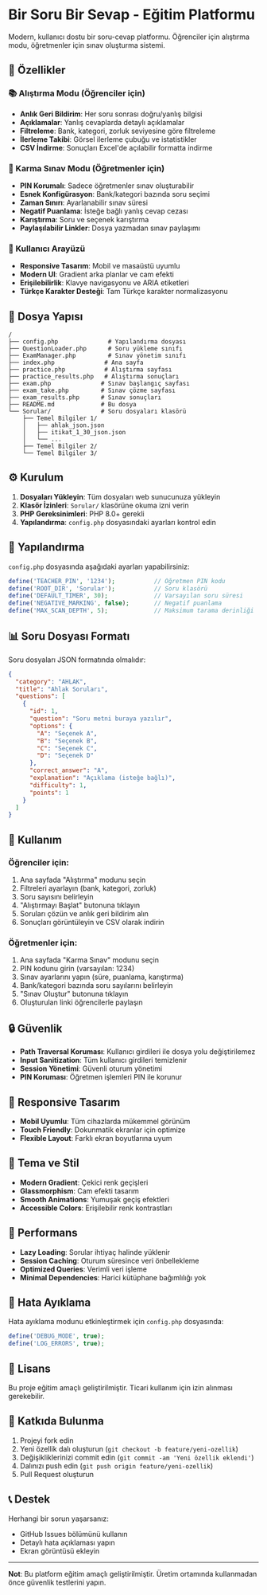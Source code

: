 # Bir Soru Bir Sevap - Eğitim Platformu

Modern, kullanıcı dostu bir soru-cevap platformu. Öğrenciler için alıştırma modu, öğretmenler için sınav oluşturma sistemi.

## 🚀 Özellikler

### 📚 Alıştırma Modu (Öğrenciler için)
- **Anlık Geri Bildirim**: Her soru sonrası doğru/yanlış bilgisi
- **Açıklamalar**: Yanlış cevaplarda detaylı açıklamalar
- **Filtreleme**: Bank, kategori, zorluk seviyesine göre filtreleme
- **İlerleme Takibi**: Görsel ilerleme çubuğu ve istatistikler
- **CSV İndirme**: Sonuçları Excel'de açılabilir formatta indirme

### 📝 Karma Sınav Modu (Öğretmenler için)
- **PIN Korumalı**: Sadece öğretmenler sınav oluşturabilir
- **Esnek Konfigürasyon**: Bank/kategori bazında soru seçimi
- **Zaman Sınırı**: Ayarlanabilir sınav süresi
- **Negatif Puanlama**: İsteğe bağlı yanlış cevap cezası
- **Karıştırma**: Soru ve seçenek karıştırma
- **Paylaşılabilir Linkler**: Dosya yazmadan sınav paylaşımı

### 🎨 Kullanıcı Arayüzü
- **Responsive Tasarım**: Mobil ve masaüstü uyumlu
- **Modern UI**: Gradient arka planlar ve cam efekti
- **Erişilebilirlik**: Klavye navigasyonu ve ARIA etiketleri
- **Türkçe Karakter Desteği**: Tam Türkçe karakter normalizasyonu

## 📁 Dosya Yapısı

```
/
├── config.php              # Yapılandırma dosyası
├── QuestionLoader.php      # Soru yükleme sınıfı
├── ExamManager.php         # Sınav yönetim sınıfı
├── index.php              # Ana sayfa
├── practice.php           # Alıştırma sayfası
├── practice_results.php   # Alıştırma sonuçları
├── exam.php              # Sınav başlangıç sayfası
├── exam_take.php         # Sınav çözme sayfası
├── exam_results.php      # Sınav sonuçları
├── README.md             # Bu dosya
└── Sorular/              # Soru dosyaları klasörü
    ├── Temel Bilgiler 1/
    │   ├── ahlak_json.json
    │   ├── itikat_1_30_json.json
    │   └── ...
    ├── Temel Bilgiler 2/
    └── Temel Bilgiler 3/
```

## ⚙️ Kurulum

1. **Dosyaları Yükleyin**: Tüm dosyaları web sunucunuza yükleyin
2. **Klasör İzinleri**: `Sorular/` klasörüne okuma izni verin
3. **PHP Gereksinimleri**: PHP 8.0+ gerekli
4. **Yapılandırma**: `config.php` dosyasındaki ayarları kontrol edin

## 🔧 Yapılandırma

`config.php` dosyasında aşağıdaki ayarları yapabilirsiniz:

```php
define('TEACHER_PIN', '1234');           // Öğretmen PIN kodu
define('ROOT_DIR', 'Sorular');           // Soru klasörü
define('DEFAULT_TIMER', 30);             // Varsayılan soru süresi
define('NEGATIVE_MARKING', false);       // Negatif puanlama
define('MAX_SCAN_DEPTH', 5);             // Maksimum tarama derinliği
```

## 📊 Soru Dosyası Formatı

Soru dosyaları JSON formatında olmalıdır:

```json
{
  "category": "AHLAK",
  "title": "Ahlak Soruları",
  "questions": [
    {
      "id": 1,
      "question": "Soru metni buraya yazılır",
      "options": {
        "A": "Seçenek A",
        "B": "Seçenek B",
        "C": "Seçenek C",
        "D": "Seçenek D"
      },
      "correct_answer": "A",
      "explanation": "Açıklama (isteğe bağlı)",
      "difficulty": 1,
      "points": 1
    }
  ]
}
```

## 🎯 Kullanım

### Öğrenciler için:
1. Ana sayfada "Alıştırma" modunu seçin
2. Filtreleri ayarlayın (bank, kategori, zorluk)
3. Soru sayısını belirleyin
4. "Alıştırmayı Başlat" butonuna tıklayın
5. Soruları çözün ve anlık geri bildirim alın
6. Sonuçları görüntüleyin ve CSV olarak indirin

### Öğretmenler için:
1. Ana sayfada "Karma Sınav" modunu seçin
2. PIN kodunu girin (varsayılan: 1234)
3. Sınav ayarlarını yapın (süre, puanlama, karıştırma)
4. Bank/kategori bazında soru sayılarını belirleyin
5. "Sınav Oluştur" butonuna tıklayın
6. Oluşturulan linki öğrencilerle paylaşın

## 🔒 Güvenlik

- **Path Traversal Koruması**: Kullanıcı girdileri ile dosya yolu değiştirilemez
- **Input Sanitization**: Tüm kullanıcı girdileri temizlenir
- **Session Yönetimi**: Güvenli oturum yönetimi
- **PIN Koruması**: Öğretmen işlemleri PIN ile korunur

## 📱 Responsive Tasarım

- **Mobil Uyumlu**: Tüm cihazlarda mükemmel görünüm
- **Touch Friendly**: Dokunmatik ekranlar için optimize
- **Flexible Layout**: Farklı ekran boyutlarına uyum

## 🎨 Tema ve Stil

- **Modern Gradient**: Çekici renk geçişleri
- **Glassmorphism**: Cam efekti tasarım
- **Smooth Animations**: Yumuşak geçiş efektleri
- **Accessible Colors**: Erişilebilir renk kontrastları

## 🚀 Performans

- **Lazy Loading**: Sorular ihtiyaç halinde yüklenir
- **Session Caching**: Oturum süresince veri önbellekleme
- **Optimized Queries**: Verimli veri işleme
- **Minimal Dependencies**: Harici kütüphane bağımlılığı yok

## 🐛 Hata Ayıklama

Hata ayıklama modunu etkinleştirmek için `config.php` dosyasında:

```php
define('DEBUG_MODE', true);
define('LOG_ERRORS', true);
```

## 📄 Lisans

Bu proje eğitim amaçlı geliştirilmiştir. Ticari kullanım için izin alınması gerekebilir.

## 🤝 Katkıda Bulunma

1. Projeyi fork edin
2. Yeni özellik dalı oluşturun (`git checkout -b feature/yeni-ozellik`)
3. Değişikliklerinizi commit edin (`git commit -am 'Yeni özellik eklendi'`)
4. Dalınızı push edin (`git push origin feature/yeni-ozellik`)
5. Pull Request oluşturun

## 📞 Destek

Herhangi bir sorun yaşarsanız:
- GitHub Issues bölümünü kullanın
- Detaylı hata açıklaması yapın
- Ekran görüntüsü ekleyin

---

**Not**: Bu platform eğitim amaçlı geliştirilmiştir. Üretim ortamında kullanmadan önce güvenlik testlerini yapın.
